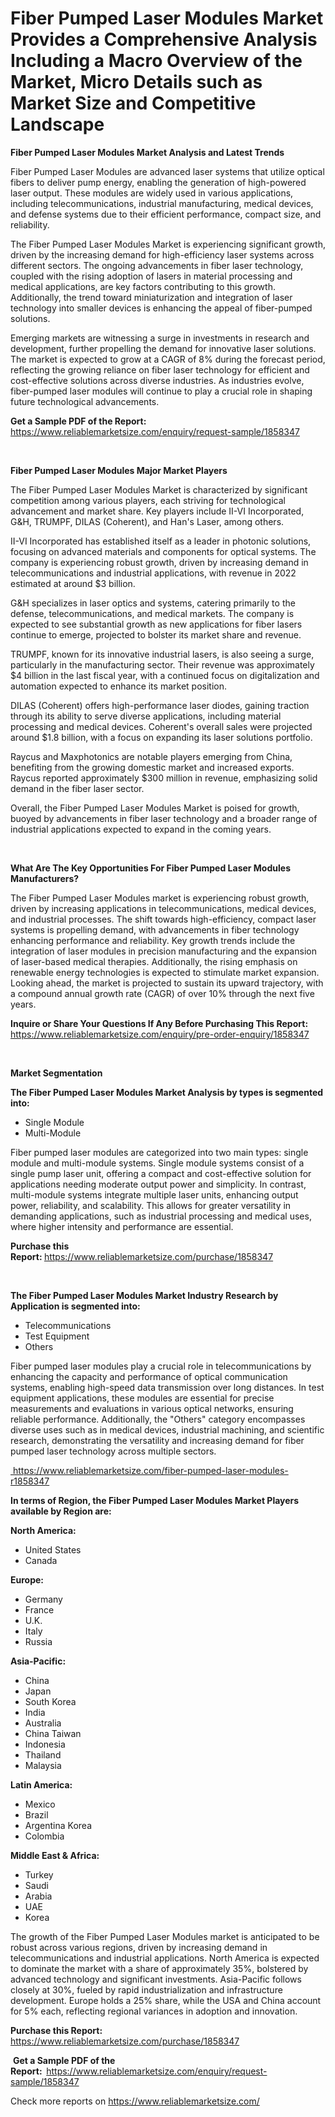 <p><h1>Fiber Pumped Laser Modules Market Provides a Comprehensive Analysis Including a Macro Overview of the Market, Micro Details such as Market Size and Competitive Landscape</h1></p><p><strong>Fiber Pumped Laser Modules Market Analysis and Latest Trends</strong></p>
<p><p>Fiber Pumped Laser Modules are advanced laser systems that utilize optical fibers to deliver pump energy, enabling the generation of high-powered laser output. These modules are widely used in various applications, including telecommunications, industrial manufacturing, medical devices, and defense systems due to their efficient performance, compact size, and reliability.</p><p>The Fiber Pumped Laser Modules Market is experiencing significant growth, driven by the increasing demand for high-efficiency laser systems across different sectors. The ongoing advancements in fiber laser technology, coupled with the rising adoption of lasers in material processing and medical applications, are key factors contributing to this growth. Additionally, the trend toward miniaturization and integration of laser technology into smaller devices is enhancing the appeal of fiber-pumped solutions.</p><p>Emerging markets are witnessing a surge in investments in research and development, further propelling the demand for innovative laser solutions. The market is expected to grow at a CAGR of 8% during the forecast period, reflecting the growing reliance on fiber laser technology for efficient and cost-effective solutions across diverse industries. As industries evolve, fiber-pumped laser modules will continue to play a crucial role in shaping future technological advancements.</p></p>
<p><strong>Get a Sample PDF of the Report:&nbsp;</strong> <a href="https://www.reliablemarketsize.com/enquiry/request-sample/1858347?utm_campaign=2482&utm_medium=2&utm_source=Github&utm_content=ia&utm_term=07042025&utm_id=fiber-pumped-laser-modules">https://www.reliablemarketsize.com/enquiry/request-sample/1858347</a></p>
<p>&nbsp;</p>
<p><strong>Fiber Pumped Laser Modules Major Market Players</strong></p>
<p><p>The Fiber Pumped Laser Modules Market is characterized by significant competition among various players, each striving for technological advancement and market share. Key players include II-VI Incorporated, G&H, TRUMPF, DILAS (Coherent), and Han's Laser, among others. </p><p>II-VI Incorporated has established itself as a leader in photonic solutions, focusing on advanced materials and components for optical systems. The company is experiencing robust growth, driven by increasing demand in telecommunications and industrial applications, with revenue in 2022 estimated at around $3 billion.</p><p>G&H specializes in laser optics and systems, catering primarily to the defense, telecommunications, and medical markets. The company is expected to see substantial growth as new applications for fiber lasers continue to emerge, projected to bolster its market share and revenue.</p><p>TRUMPF, known for its innovative industrial lasers, is also seeing a surge, particularly in the manufacturing sector. Their revenue was approximately $4 billion in the last fiscal year, with a continued focus on digitalization and automation expected to enhance its market position.</p><p>DILAS (Coherent) offers high-performance laser diodes, gaining traction through its ability to serve diverse applications, including material processing and medical devices. Coherent's overall sales were projected around $1.8 billion, with a focus on expanding its laser solutions portfolio.</p><p>Raycus and Maxphotonics are notable players emerging from China, benefiting from the growing domestic market and increased exports. Raycus reported approximately $300 million in revenue, emphasizing solid demand in the fiber laser sector.</p><p>Overall, the Fiber Pumped Laser Modules Market is poised for growth, buoyed by advancements in fiber laser technology and a broader range of industrial applications expected to expand in the coming years.</p></p>
<p>&nbsp;</p>
<p><strong>What Are The Key Opportunities For Fiber Pumped Laser Modules Manufacturers?</strong></p>
<p><p>The Fiber Pumped Laser Modules market is experiencing robust growth, driven by increasing applications in telecommunications, medical devices, and industrial processes. The shift towards high-efficiency, compact laser systems is propelling demand, with advancements in fiber technology enhancing performance and reliability. Key growth trends include the integration of laser modules in precision manufacturing and the expansion of laser-based medical therapies. Additionally, the rising emphasis on renewable energy technologies is expected to stimulate market expansion. Looking ahead, the market is projected to sustain its upward trajectory, with a compound annual growth rate (CAGR) of over 10% through the next five years.</p></p>
<p><strong>Inquire or Share Your Questions If Any Before Purchasing This Report:</strong> <a href="https://www.reliablemarketsize.com/enquiry/pre-order-enquiry/1858347?utm_campaign=2482&utm_medium=2&utm_source=Github&utm_content=ia&utm_term=07042025&utm_id=fiber-pumped-laser-modules">https://www.reliablemarketsize.com/enquiry/pre-order-enquiry/1858347</a></p>
<p>&nbsp;</p>
<p><strong>Market Segmentation</strong></p>
<p><strong>The Fiber Pumped Laser Modules Market Analysis by types is segmented into:</strong></p>
<p><ul><li>Single Module</li><li>Multi-Module</li></ul></p>
<p><p>Fiber pumped laser modules are categorized into two main types: single module and multi-module systems. Single module systems consist of a single pump laser unit, offering a compact and cost-effective solution for applications needing moderate output power and simplicity. In contrast, multi-module systems integrate multiple laser units, enhancing output power, reliability, and scalability. This allows for greater versatility in demanding applications, such as industrial processing and medical uses, where higher intensity and performance are essential.</p></p>
<p><strong>Purchase this Report:&nbsp;</strong><a href="https://www.reliablemarketsize.com/purchase/1858347?utm_campaign=2482&utm_medium=2&utm_source=Github&utm_content=ia&utm_term=07042025&utm_id=fiber-pumped-laser-modules">https://www.reliablemarketsize.com/purchase/1858347</a></p>
<p>&nbsp;</p>
<p><strong>The Fiber Pumped Laser Modules Market Industry Research by Application is segmented into:</strong></p>
<p><ul><li>Telecommunications</li><li>Test Equipment</li><li>Others</li></ul></p>
<p><p>Fiber pumped laser modules play a crucial role in telecommunications by enhancing the capacity and performance of optical communication systems, enabling high-speed data transmission over long distances. In test equipment applications, these modules are essential for precise measurements and evaluations in various optical networks, ensuring reliable performance. Additionally, the "Others" category encompasses diverse uses such as in medical devices, industrial machining, and scientific research, demonstrating the versatility and increasing demand for fiber pumped laser technology across multiple sectors.</p></p>
<p><a href="https://www.reliablemarketsize.com/fiber-pumped-laser-modules-r1858347?utm_campaign=2482&utm_medium=2&utm_source=Github&utm_content=ia&utm_term=07042025&utm_id=fiber-pumped-laser-modules">&nbsp;https://www.reliablemarketsize.com/fiber-pumped-laser-modules-r1858347</a></p>
<p><strong>In terms of Region, the Fiber Pumped Laser Modules Market Players available by Region are:</strong></p>
<p>
    <p> <strong> North America: </strong>
        <ul>
            <li>United States</li>
            <li>Canada</li>
        </ul>
        </p> 
    <p> <strong> Europe: </strong>
        <ul>
            <li>Germany</li>
            <li>France</li>
            <li>U.K.</li>
            <li>Italy</li>
            <li>Russia</li>
        </ul>
        </p> 
    <p> <strong> Asia-Pacific: </strong>
        <ul>
            <li>China</li>
            <li>Japan</li>
            <li>South Korea</li>
            <li>India</li>
            <li>Australia</li>
            <li>China Taiwan</li>
            <li>Indonesia</li>
            <li>Thailand</li>
            <li>Malaysia</li>
        </ul>
        </p> 
    <p> <strong> Latin America: </strong>
        <ul>
            <li>Mexico</li>
            <li>Brazil</li>
            <li>Argentina Korea</li>
            <li>Colombia</li>
        </ul>
        </p> 
    <p> <strong> Middle East & Africa: </strong>
        <ul>
            <li>Turkey</li>
            <li>Saudi</li>
            <li>Arabia</li>
            <li>UAE</li>
            <li>Korea</li>
        </ul>
    </p>
    </p>
<p><p>The growth of the Fiber Pumped Laser Modules market is anticipated to be robust across various regions, driven by increasing demand in telecommunications and industrial applications. North America is expected to dominate the market with a share of approximately 35%, bolstered by advanced technology and significant investments. Asia-Pacific follows closely at 30%, fueled by rapid industrialization and infrastructure development. Europe holds a 25% share, while the USA and China account for 5% each, reflecting regional variances in adoption and innovation.</p></p>
<p><strong>Purchase this Report: </strong><a href="https://www.reliablemarketsize.com/purchase/1858347?utm_campaign=2482&utm_medium=2&utm_source=Github&utm_content=ia&utm_term=07042025&utm_id=fiber-pumped-laser-modules">https://www.reliablemarketsize.com/purchase/1858347</a></p>
<p>&nbsp;<strong>Get a Sample PDF of the Report:&nbsp;&nbsp;</strong><a href="https://www.reliablemarketsize.com/enquiry/request-sample/1858347?utm_campaign=2482&utm_medium=2&utm_source=Github&utm_content=ia&utm_term=07042025&utm_id=fiber-pumped-laser-modules">https://www.reliablemarketsize.com/enquiry/request-sample/1858347</a></p>
<p><strong></strong></p>
<p>Check more reports on <a href="https://www.reliablemarketsize.com/?utm_campaign=2482&utm_medium=2&utm_source=Github&utm_content=ia&utm_term=07042025&utm_id=fiber-pumped-laser-modules">https://www.reliablemarketsize.com/</a></p>